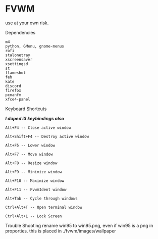# FVWM
use at your own risk.


Dependencies

    m4
    python, GMenu, gnome-menus
    rofi
    stalonetray
    xscreensaver
    xsettingsd
    st
    flameshot
    feh
    kate
    discord 
    firefox
    pcmanfm
    xfce4-panel

Keyboard Shortcuts

***I duped i3 keybindings also*** 

    Alt+F4 -- Close active window

    Alt+Shift+F4 -- Destroy active window

    Alt+F5 -- Lower window

    Alt+F7 -- Move window

    Alt+F8 -- Resize window

    Alt+F9 -- Minimize window

    Alt+F10 -- Maximize window

    Alt+F11 -- FvwmIdent window

    Alt+Tab -- Cycle through windows

    Ctrl+Alt+T -- Open terminal window

    Ctrl+Alt+L -- Lock Screen
   
Trouble Shooting
    rename win95 to win95.png, even if win95 is a png in proporties.
    this is placed in ./fvwm/images/wallpaper
